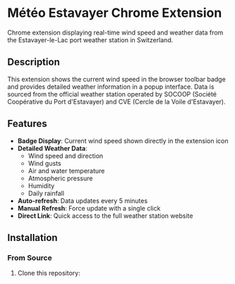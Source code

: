 # Météo Estavayer Chrome Extension

Chrome extension displaying real-time wind speed and weather data from the Estavayer-le-Lac port weather station in Switzerland.

## Description

This extension shows the current wind speed in the browser toolbar badge and provides detailed weather information in a popup interface. Data is sourced from the official weather station operated by SOCOOP (Société Coopérative du Port d'Estavayer) and CVE (Cercle de la Voile d'Estavayer).

## Features

- **Badge Display**: Current wind speed shown directly in the extension icon
- **Detailed Weather Data**: 
  - Wind speed and direction
  - Wind gusts
  - Air and water temperature
  - Atmospheric pressure
  - Humidity
  - Daily rainfall
- **Auto-refresh**: Data updates every 5 minutes
- **Manual Refresh**: Force update with a single click
- **Direct Link**: Quick access to the full weather station website

## Installation

### From Source

1. Clone this repository:
```bash